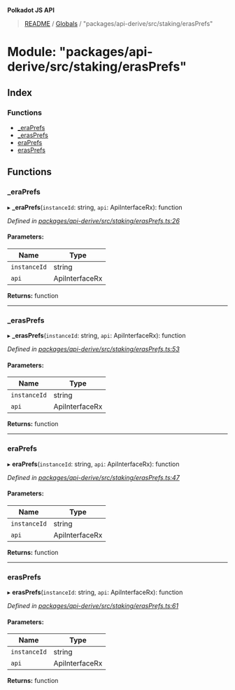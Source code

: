 **Polkadot JS API**

> [README](../README.md) / [Globals](../globals.md) / "packages/api-derive/src/staking/erasPrefs"

# Module: "packages/api-derive/src/staking/erasPrefs"

## Index

### Functions

* [\_eraPrefs](_packages_api_derive_src_staking_erasprefs_.md#_eraprefs)
* [\_erasPrefs](_packages_api_derive_src_staking_erasprefs_.md#_erasprefs)
* [eraPrefs](_packages_api_derive_src_staking_erasprefs_.md#eraprefs)
* [erasPrefs](_packages_api_derive_src_staking_erasprefs_.md#erasprefs)

## Functions

### \_eraPrefs

▸ **_eraPrefs**(`instanceId`: string, `api`: ApiInterfaceRx): function

*Defined in [packages/api-derive/src/staking/erasPrefs.ts:26](https://github.com/polkadot-js/api/blob/ee6b6da02/packages/api-derive/src/staking/erasPrefs.ts#L26)*

#### Parameters:

Name | Type |
------ | ------ |
`instanceId` | string |
`api` | ApiInterfaceRx |

**Returns:** function

___

### \_erasPrefs

▸ **_erasPrefs**(`instanceId`: string, `api`: ApiInterfaceRx): function

*Defined in [packages/api-derive/src/staking/erasPrefs.ts:53](https://github.com/polkadot-js/api/blob/ee6b6da02/packages/api-derive/src/staking/erasPrefs.ts#L53)*

#### Parameters:

Name | Type |
------ | ------ |
`instanceId` | string |
`api` | ApiInterfaceRx |

**Returns:** function

___

### eraPrefs

▸ **eraPrefs**(`instanceId`: string, `api`: ApiInterfaceRx): function

*Defined in [packages/api-derive/src/staking/erasPrefs.ts:47](https://github.com/polkadot-js/api/blob/ee6b6da02/packages/api-derive/src/staking/erasPrefs.ts#L47)*

#### Parameters:

Name | Type |
------ | ------ |
`instanceId` | string |
`api` | ApiInterfaceRx |

**Returns:** function

___

### erasPrefs

▸ **erasPrefs**(`instanceId`: string, `api`: ApiInterfaceRx): function

*Defined in [packages/api-derive/src/staking/erasPrefs.ts:61](https://github.com/polkadot-js/api/blob/ee6b6da02/packages/api-derive/src/staking/erasPrefs.ts#L61)*

#### Parameters:

Name | Type |
------ | ------ |
`instanceId` | string |
`api` | ApiInterfaceRx |

**Returns:** function

